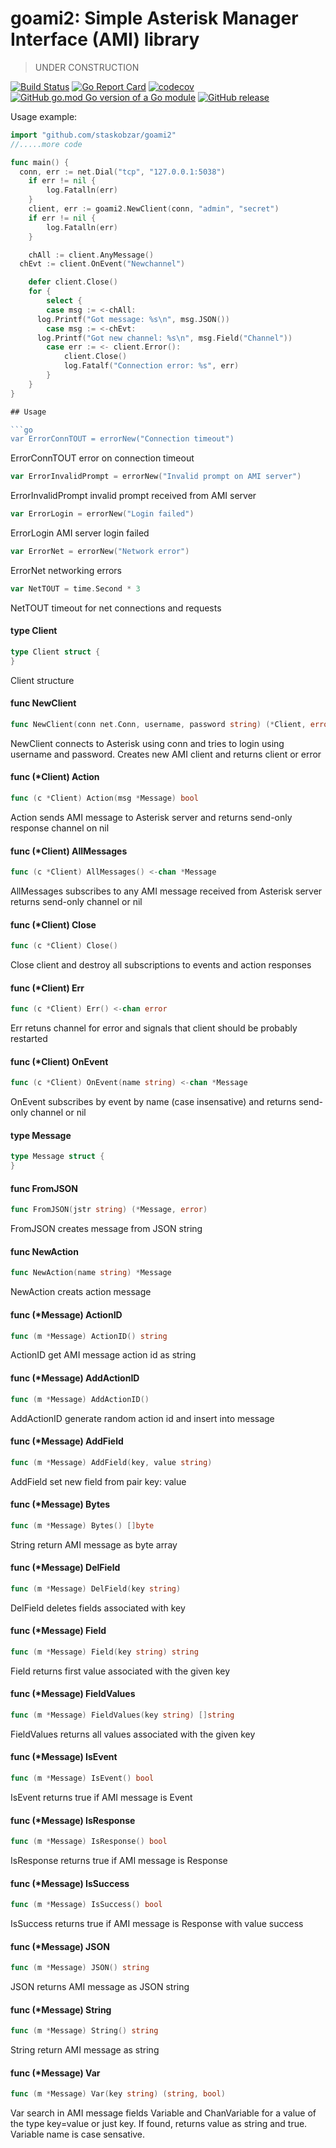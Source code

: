 # goami2: Simple Asterisk Manager Interface (AMI) library
> UNDER CONSTRUCTION

[![Build Status](https://travis-ci.org/staskobzar/goami2.svg?branch=master)](https://travis-ci.org/staskobzar/goami2)
[![Go Report Card](https://goreportcard.com/badge/github.com/staskobzar/goami2)](https://goreportcard.com/report/github.com/staskobzar/goami2)
[![codecov](https://codecov.io/gh/staskobzar/goami2/branch/master/graph/badge.svg)](https://codecov.io/gh/staskobzar/goami2)
[![GitHub go.mod Go version of a Go module](https://img.shields.io/github/go-mod/go-version/gomods/athens.svg)](https://github.com/staskobzar/goami2)
[![GitHub release](https://img.shields.io/github/release/staskobzar/goami2.svg)](https://github.com/staskobzar/goami2/releases)

Usage example:

```go
import "github.com/staskobzar/goami2"
//.....more code

func main() {
  conn, err := net.Dial("tcp", "127.0.0.1:5038")
	if err != nil {
		log.Fatalln(err)
	}
	client, err := goami2.NewClient(conn, "admin", "secret")
	if err != nil {
		log.Fatalln(err)
	}

	chAll := client.AnyMessage()
  chEvt := client.OnEvent("Newchannel")

	defer client.Close()
	for {
		select {
		case msg := <-chAll:
      log.Printf("Got message: %s\n", msg.JSON())
		case msg := <-chEvt:
      log.Printf("Got new channel: %s\n", msg.Field("Channel"))
		case err := <- client.Error():
			client.Close()
			log.Fatalf("Connection error: %s", err)
		}
	}
}

## Usage

```go
var ErrorConnTOUT = errorNew("Connection timeout")
```
ErrorConnTOUT error on connection timeout

```go
var ErrorInvalidPrompt = errorNew("Invalid prompt on AMI server")
```
ErrorInvalidPrompt invalid prompt received from AMI server

```go
var ErrorLogin = errorNew("Login failed")
```
ErrorLogin AMI server login failed

```go
var ErrorNet = errorNew("Network error")
```
ErrorNet networking errors

```go
var NetTOUT = time.Second * 3
```
NetTOUT timeout for net connections and requests

#### type Client

```go
type Client struct {
}
```

Client structure

#### func  NewClient

```go
func NewClient(conn net.Conn, username, password string) (*Client, error)
```
NewClient connects to Asterisk using conn and tries to login using username and
password. Creates new AMI client and returns client or error

#### func (*Client) Action

```go
func (c *Client) Action(msg *Message) bool
```
Action sends AMI message to Asterisk server and returns send-only response
channel on nil

#### func (*Client) AllMessages

```go
func (c *Client) AllMessages() <-chan *Message
```
AllMessages subscribes to any AMI message received from Asterisk server returns
send-only channel or nil

#### func (*Client) Close

```go
func (c *Client) Close()
```
Close client and destroy all subscriptions to events and action responses

#### func (*Client) Err

```go
func (c *Client) Err() <-chan error
```
Err retuns channel for error and signals that client should be probably
restarted

#### func (*Client) OnEvent

```go
func (c *Client) OnEvent(name string) <-chan *Message
```
OnEvent subscribes by event by name (case insensative) and returns send-only
channel or nil

#### type Message

```go
type Message struct {
}
```


#### func  FromJSON

```go
func FromJSON(jstr string) (*Message, error)
```
FromJSON creates message from JSON string

#### func  NewAction

```go
func NewAction(name string) *Message
```
NewAction creats action message

#### func (*Message) ActionID

```go
func (m *Message) ActionID() string
```
ActionID get AMI message action id as string

#### func (*Message) AddActionID

```go
func (m *Message) AddActionID()
```
AddActionID generate random action id and insert into message

#### func (*Message) AddField

```go
func (m *Message) AddField(key, value string)
```
AddField set new field from pair key: value

#### func (*Message) Bytes

```go
func (m *Message) Bytes() []byte
```
String return AMI message as byte array

#### func (*Message) DelField

```go
func (m *Message) DelField(key string)
```
DelField deletes fields associated with key

#### func (*Message) Field

```go
func (m *Message) Field(key string) string
```
Field returns first value associated with the given key

#### func (*Message) FieldValues

```go
func (m *Message) FieldValues(key string) []string
```
FieldValues returns all values associated with the given key

#### func (*Message) IsEvent

```go
func (m *Message) IsEvent() bool
```
IsEvent returns true if AMI message is Event

#### func (*Message) IsResponse

```go
func (m *Message) IsResponse() bool
```
IsResponse returns true if AMI message is Response

#### func (*Message) IsSuccess

```go
func (m *Message) IsSuccess() bool
```
IsSuccess returns true if AMI message is Response with value success

#### func (*Message) JSON

```go
func (m *Message) JSON() string
```
JSON returns AMI message as JSON string

#### func (*Message) String

```go
func (m *Message) String() string
```
String return AMI message as string

#### func (*Message) Var

```go
func (m *Message) Var(key string) (string, bool)
```
Var search in AMI message fields Variable and ChanVariable for a value of the
type key=value or just key. If found, returns value as string and true. Variable
name is case sensative.
